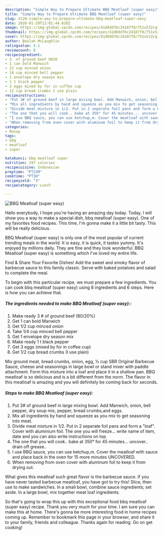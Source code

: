 ```yaml
---
description: "Simple Way to Prepare Ultimate BBQ Meatloaf (super easy)"
title: "Simple Way to Prepare Ultimate BBQ Meatloaf (super easy)"
slug: 4120-simple-way-to-prepare-ultimate-bbq-meatloaf-super-easy
date: 2020-01-29T13:01:44.628Z
image: https://img-global.cpcdn.com/recipes/41d0dd76c24187f8/751x532cq70/bbq-meatloaf-super-easy-recipe-main-photo.jpg
thumbnail: https://img-global.cpcdn.com/recipes/41d0dd76c24187f8/751x532cq70/bbq-meatloaf-super-easy-recipe-main-photo.jpg
cover: https://img-global.cpcdn.com/recipes/41d0dd76c24187f8/751x532cq70/bbq-meatloaf-super-easy-recipe-main-photo.jpg
author: Beulah McLaughlin
ratingvalue: 4.1
reviewcount: 8
recipeingredient:
- 3  of ground beef 8020
- 1 can bold Manwich
- 12 cup minced onion
- 14 cup minced bell pepper
- 1 envelope dry season mix
- 1 t black pepper
- 3 eggs mixed by for in coffee cup
- 12 cup bread crumbs I use plain
recipeinstructions:
- "Put 3# of ground beef in large mixing bowl. Add Manwich, onion, bell pepper, dry soup mix, pepper, bread crumbs,and eggs."
- "Mix all ingredients by hand and squeeze as you mix to get seasoning into meat."
- "Divide meat mixture in 1/2. Put in 2 seperate foil pans and form a &#34;loaf&#34;. Cover with aluminium foil. The one you will freeze... write name of item, date and you can also write instructions on top"
- "The one that you will cook.. bake at 350° for 45 minutes... uncover.. drain off grease.."
- "I use BBQ sauce, you can use ketchup,m. Cover the meatloaf with sauce and place back in the oven for 15 more minutes UNCOVERED."
- "When removing from oven cover with aluminum foil to keep it from drying out."
categories:
- Resep
tags:
- bbq
- meatloaf
- super

katakunci: bbq meatloaf super
nutrition: 297 calories
recipecuisine: Indonesian
preptime: "PT23M"
cooktime: "PT1H"
recipeyield: "3"
recipecategory: Lunch

---
```



![BBQ Meatloaf (super easy)](https://img-global.cpcdn.com/recipes/41d0dd76c24187f8/751x532cq70/bbq-meatloaf-super-easy-recipe-main-photo.jpg)

Hello everybody, I hope you're having an amazing day today. Today, I will show you a way to make a special dish, bbq meatloaf (super easy). One of my favorites food recipes. This time, I'm gonna make it a little bit tasty. This will be really delicious.

BBQ Meatloaf (super easy) is only one of the most popular of current trending meals in the world. It is easy, it is quick, it tastes yummy. It's enjoyed by millions daily. They are fine and they look wonderful. BBQ Meatloaf (super easy) is something which I've loved my entire life.

Find &amp; Share Your Favorite Dishes! Add the sweet and smoky flavor of barbecue sauce to this family classic. Serve with baked potatoes and salad to complete the meal.


To begin with this particular recipe, we must prepare a few ingredients. You can cook bbq meatloaf (super easy) using 8 ingredients and 6 steps. Here is how you can achieve that.

##### The ingredients needed to make BBQ Meatloaf (super easy)::

1. Make ready 3 # of ground beef (80/20%)
1. Get 1 can bold Manwich
1. Get 1/2 cup minced onion
1. Take 1/4 cup minced bell pepper
1. Get 1 envelope dry season mix
1. Make ready 1 t black pepper
1. Get 3 eggs (mixed by for in coffee cup)
1. Get 1/2 cup bread crumbs (I use plain)


Mix ground meat, bread crumbs, onion, egg, ½ cup SBR Original Barbecue Sauce, cheese and seasonings in large bowl or stand mixer with paddle attachment. Form this mixture into a loaf and place it in a shallow pan. BBQ meatloaf is so delicious and is a bit different from the norm. The flavor in this meatloaf is amazing and you will definitely be coming back for seconds. 

##### Steps to make BBQ Meatloaf (super easy):

1. Put 3# of ground beef in large mixing bowl. Add Manwich, onion, bell pepper, dry soup mix, pepper, bread crumbs,and eggs.
1. Mix all ingredients by hand and squeeze as you mix to get seasoning into meat.
1. Divide meat mixture in 1/2. Put in 2 seperate foil pans and form a &#34;loaf&#34;. Cover with aluminium foil. The one you will freeze... write name of item, date and you can also write instructions on top
1. The one that you will cook.. bake at 350° for 45 minutes... uncover.. drain off grease..
1. I use BBQ sauce, you can use ketchup,m. Cover the meatloaf with sauce and place back in the oven for 15 more minutes UNCOVERED.
1. When removing from oven cover with aluminum foil to keep it from drying out.


What gives this meatloaf such great flavor is the barbecue sauce. If you have never tasted barbecue meatloaf, you have got to try this! Slice, then use to make sandwiches. In a small bowl, combine sauce ingredients; set aside. In a large bowl, mix together meat loaf ingredients. 

So that's going to wrap this up with this exceptional food bbq meatloaf (super easy) recipe. Thank you very much for your time. I am sure you can make this at home. There's gonna be more interesting food in home recipes coming up. Remember to bookmark this page in your browser, and share it to your family, friends and colleague. Thanks again for reading. Go on get cooking!

